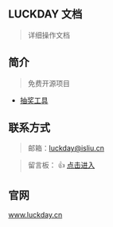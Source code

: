 ## LUCKDAY 文档

> 详细操作文档

## 简介

> 免费开源项目

- [抽奖工具](luck/README.md)

## 联系方式

> 邮箱：luckday@isliu.cn

> 留言板： :+1: <a href="http://admin.luckday.cn/#/leaveWord" target="_blank" > 点击进入</a>

## 官网

www.luckday.cn
